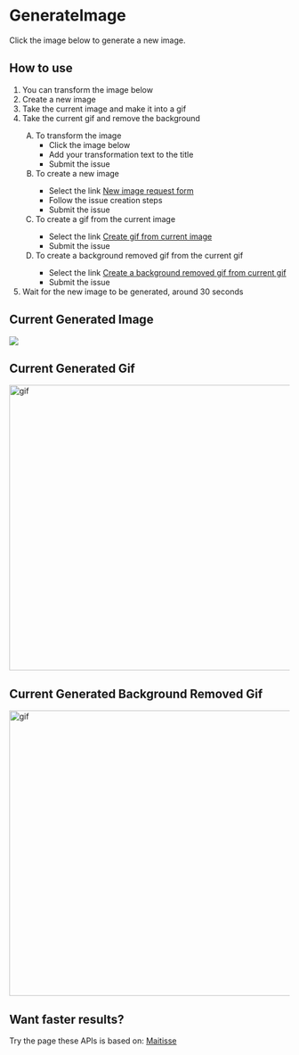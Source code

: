 # GenerateImage
Click the image below to generate a new image.

## How to use
<ol>
  <li>You can transform the image below</li>
  <li>Create a new image</li>
  <li>Take the current image and make it into a gif</li>
  <li>Take the current gif and remove the background</li>
  <ol type='A'>
      <li>To transform the image
        <ul>
          <li>Click the image below</li>
          <li>Add your transformation text to the title</li>
          <li>Submit the issue</li>
        </ul>
      </li>
      <li>To create a new image</li>
        <ul>
          <li>Select the link <a href='https://github.com/MatissesProjects/GenerateImage/issues/new?title=CreateImage%20Create%20New%20Image&template=NewImage.yml'>New image request form</a></li>
          <li>Follow the issue creation steps</li>
          <li>Submit the issue</li>
        </ul>
      </li>
      <li>To create a gif from the current image</li>
        <ul>
          <li>Select the link <a href='https://github.com/MatissesProjects/GenerateImage/issues/new?title=ImageToGif&body=No%20need%20to%20modify%20the%20body%20or%20the%20title')>Create gif from current image</a></li>
          <li>Submit the issue</li>
        </ul>
      </li>
      <li>To create a background removed gif from the current gif</li>
        <ul>
          <li>Select the link <a href='https://github.com/MatissesProjects/GenerateImage/issues/new?title=GifBackgroundRemoval&body=No%20need%20to%20modify%20the%20body%20or%20the%20title')>Create a background removed gif from current gif</a></li>
          <li>Submit the issue</li>
        </ul>
      </li>
    </ol>
    <li>Wait for the new image to be generated, around 30 seconds</li>
</ol>

## Current Generated Image
[<img src='https://fileserver.matissetec.dev/output/createImage/630649313860780043/8837122752/8837122752/png'>](https://github.com/MatissesProjects/GenerateImage/issues/new?title=Transform:%20&body=No%20need%20to%20modify%20the%20body,%20just%20add%20your%20transformation%20to%20the%20photo%20in%20the%20title)

## Current Generated Gif
<img src='https://fileserver.matissetec.dev/output/backgroundExtenderGif/630649313860780043/8567380422/apiOut/gif' width='512' height='512' alt='gif'>

## Current Generated Background Removed Gif
<img src='' width='512' height='512' alt='gif'>

## Want faster results?
Try the page these APIs is based on: [Maitisse](https://deepnarration.matissetec.dev/)